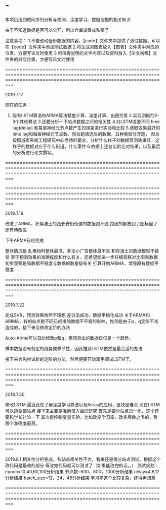 # -
本项目用到时间序列分析与预测、深度学习、数据挖掘的相关知识

由于不知道数据是否可以公开，所以仓库设置成私密了

注意事项：
1.不要改动备份数据的内容，【code】文件夹中提供了测试数据，可以在【code】文件夹中添加测试数据
2.将生成的图表放入【图表】文件夹中对应的位置，方便写论文时使用
3.将值得说明的文字内容以及资料放入【论文初稿】文件夹的对应位置，方便写论文时使用

=====================================================================================================================================================================

2019.7.17

现在的任务：
1. 现有LSTM算法和ARMA算法精度计算、误差计算、出图完善 
2.实现刚刚的2-3个其他算法 
3.还要分析一下站点数据之间的相关性 
4.对LSTM设置不同 time lag(delay) 和每层神经元节点数产生的误差进行实验和比较 
5.选取效果最好的time lag和每层神经元节点数，然后跑筛选后的数据，五种类型分开跑，
	然后按照城市系统工程研究中心老师的要求，分析什么样子的数据预测效果好，这样子的数据对应于什么街道，什么案件 
6.依据上述各实验比对结果，以及最后的分析进行论文撰写。

=====================================================================================================================================================================



=====================================================================================================================================================================

2019.7.19

改进了ARMA，积存渣土的西长安街街道的数据跑不通
跑通的都放到了图标里了
还有待改进

下午ARMA已经完成

整体情况是
乱堆物料整体最准，非法小广告整体最不准 积存渣土的数据模型不接受
至于预测效果的准确程度和什么有关，还希望能进一步仔细观察对比图表数据
初步观察是和数据平稳度与数据的数量级有关
打算开始ARIMA，增强原有数据平稳度

=====================================================================================================================================================================

2019.7.22

完成SVR，预测效果依然不理想
差分法成功，数据平稳化成功
关于ARMA和ARIMA，有的站点跑不同已经排除数据不平稳的影响，推测是由于p，q定阶不准造成的，接下来会修改定阶的办法

Auto-Arima可以自动修改p和q，但预测出的数据仅仅是一个趋势。

样本数据没有特定的趋势或季节性，因此推测LSTM依然是最合适的办法

接下来会先尝试新的定阶的方法，然后便要开始着手调试LSTM了。


=====================================================================================================================================================================

2019.7.30

修改LSTM 最近还在了解深度学习算法以及Keras的应用，这块是难点
现在LSTM可以跑全部站点
接下来主要是准确度方面的研究
首先是要分站点归一化，这个还要和学长讨论一下
其次是控制变量实验，比如改变学习率，改变层数之类的，看哪个准确度最高。


=====================================================================================================================================================================

2019.8.1
相关性分析完成，各站点相关性不大，看来还是得分站点测试，根据这个改代码是最难的部分
等改完代码就可以测试了（如果能改完的话。。）
测试规划：
epoch=10,40,60,100分析结果
节点数=600，800，1000分析结果
delay=4,8,12分析结果
batch_size=12，24，48分析结果
学习率这个比较复杂，还得再想想

=====================================================================================================================================================================